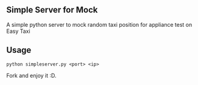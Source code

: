 Simple Server for Mock
----------------------

A simple python server to mock random taxi position for appliance test on Easy Taxi

Usage
-----

```shel
python simpleserver.py <port> <ip>
```

Fork and enjoy it :D.
